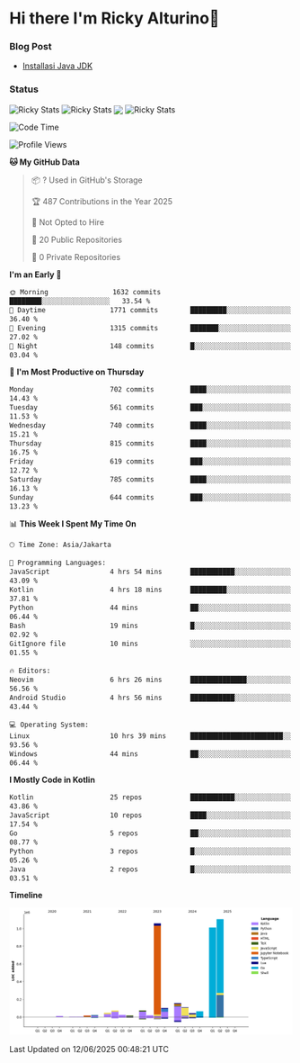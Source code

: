 # Hi there I'm Ricky Alturino👋

### Blog Post

<!-- BLOG-POST-LIST:START -->

- [Installasi Java JDK](https://onirutla.medium.com/installasi-java-jdk-ec701beeb5cb?source=rss-d9d81c918cc9------2)
<!-- BLOG-POST-LIST:END -->

### Status

<img align="center" alt="Ricky Stats" src="https://github-readme-stats.vercel.app/api?username=Alturino&theme=dark&show_icons=true&hide_border=false" />
<img align="center" alt="Ricky Stats" src="https://github-readme-stats.vercel.app/api/top-langs/?username=Alturino&theme=dark&show_icons=true&layout=compact"/>
<img align="center" width="640px" src="https://github-readme-stats.vercel.app/api/wakatime?username=Alturino&layout=compact&hide_border=true&theme=dark">
<img align="center" alt="Ricky Stats" src="https://leetcard.jacoblin.cool/alturino?border=0&radius=20&ext=activity"/>

<!--START_SECTION:waka-->
![Code Time](http://img.shields.io/badge/Code%20Time-1%2C250%20hrs%2051%20mins-blue)

![Profile Views](http://img.shields.io/badge/Profile%20Views-0-blue)

**🐱 My GitHub Data** 

> 📦 ? Used in GitHub's Storage 
 > 
> 🏆 487 Contributions in the Year 2025
 > 
> 🚫 Not Opted to Hire
 > 
> 📜 20 Public Repositories 
 > 
> 🔑 0 Private Repositories 
 > 
**I'm an Early 🐤** 

```text
🌞 Morning                1632 commits        ████████░░░░░░░░░░░░░░░░░   33.54 % 
🌆 Daytime                1771 commits        █████████░░░░░░░░░░░░░░░░   36.40 % 
🌃 Evening                1315 commits        ███████░░░░░░░░░░░░░░░░░░   27.02 % 
🌙 Night                  148 commits         █░░░░░░░░░░░░░░░░░░░░░░░░   03.04 % 
```
📅 **I'm Most Productive on Thursday** 

```text
Monday                   702 commits         ████░░░░░░░░░░░░░░░░░░░░░   14.43 % 
Tuesday                  561 commits         ███░░░░░░░░░░░░░░░░░░░░░░   11.53 % 
Wednesday                740 commits         ████░░░░░░░░░░░░░░░░░░░░░   15.21 % 
Thursday                 815 commits         ████░░░░░░░░░░░░░░░░░░░░░   16.75 % 
Friday                   619 commits         ███░░░░░░░░░░░░░░░░░░░░░░   12.72 % 
Saturday                 785 commits         ████░░░░░░░░░░░░░░░░░░░░░   16.13 % 
Sunday                   644 commits         ███░░░░░░░░░░░░░░░░░░░░░░   13.23 % 
```


📊 **This Week I Spent My Time On** 

```text
🕑︎ Time Zone: Asia/Jakarta

💬 Programming Languages: 
JavaScript               4 hrs 54 mins       ███████████░░░░░░░░░░░░░░   43.09 % 
Kotlin                   4 hrs 18 mins       █████████░░░░░░░░░░░░░░░░   37.81 % 
Python                   44 mins             ██░░░░░░░░░░░░░░░░░░░░░░░   06.44 % 
Bash                     19 mins             █░░░░░░░░░░░░░░░░░░░░░░░░   02.92 % 
GitIgnore file           10 mins             ░░░░░░░░░░░░░░░░░░░░░░░░░   01.55 % 

🔥 Editors: 
Neovim                   6 hrs 26 mins       ██████████████░░░░░░░░░░░   56.56 % 
Android Studio           4 hrs 56 mins       ███████████░░░░░░░░░░░░░░   43.44 % 

💻 Operating System: 
Linux                    10 hrs 39 mins      ███████████████████████░░   93.56 % 
Windows                  44 mins             ██░░░░░░░░░░░░░░░░░░░░░░░   06.44 % 
```

**I Mostly Code in Kotlin** 

```text
Kotlin                   25 repos            ███████████░░░░░░░░░░░░░░   43.86 % 
JavaScript               10 repos            ████░░░░░░░░░░░░░░░░░░░░░   17.54 % 
Go                       5 repos             ██░░░░░░░░░░░░░░░░░░░░░░░   08.77 % 
Python                   3 repos             █░░░░░░░░░░░░░░░░░░░░░░░░   05.26 % 
Java                     2 repos             █░░░░░░░░░░░░░░░░░░░░░░░░   03.51 % 
```



**Timeline**

![Lines of Code chart](https://raw.githubusercontent.com/Alturino/Alturino/main/assets/bar_graph.png)


 Last Updated on 12/06/2025 00:48:21 UTC
<!--END_SECTION:waka-->

